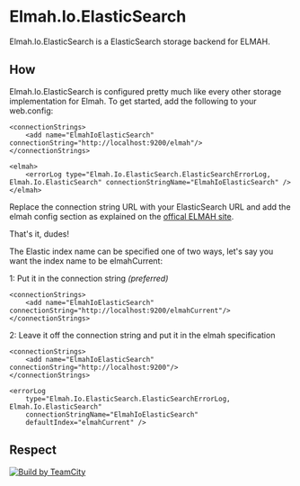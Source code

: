 # Elmah.Io.ElasticSearch
Elmah.Io.ElasticSearch is a ElasticSearch storage backend for ELMAH.

## How
Elmah.Io.ElasticSearch is configured pretty much like every other storage implementation for Elmah. To get started, add the following to your web.config:

    <connectionStrings>
        <add name="ElmahIoElasticSearch" connectionString="http://localhost:9200/elmah"/>
    </connectionStrings>

    <elmah>
        <errorLog type="Elmah.Io.ElasticSearch.ElasticSearchErrorLog, Elmah.Io.ElasticSearch" connectionStringName="ElmahIoElasticSearch" />
    </elmah>

Replace the connection string URL with your ElasticSearch URL and add the elmah config section as explained on the [offical ELMAH site](https://code.google.com/p/elmah/).

That's it, dudes!

The Elastic index name can be specified one of two ways, let's say you want the index name to be elmahCurrent:

1: Put it in the connection string *(preferred)*
```
<connectionStrings>
    <add name="ElmahIoElasticSearch" connectionString="http://localhost:9200/elmahCurrent"/>
</connectionStrings>
```
2: Leave it off the connection string and put it in the elmah specification
```
<connectionStrings>
    <add name="ElmahIoElasticSearch" connectionString="http://localhost:9200"/>
</connectionStrings>

<errorLog
    type="Elmah.Io.ElasticSearch.ElasticSearchErrorLog, Elmah.Io.ElasticSearch"
    connectionStringName="ElmahIoElasticSearch"
    defaultIndex="elmahCurrent" />
```

## Respect

[![Build by TeamCity](http://www.jetbrains.com/img/banners/Codebetter300x250.png)](http://www.jetbrains.com/teamcity/)
